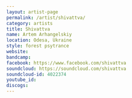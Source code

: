 ```yaml
---
layout: artist-page
permalink: /artist/shivattva/
category: artists
title: Shivattva
name: Artem Arhangelskiy
location: Odesa, Ukraine
style: forest psytrance
website: 
bandcamp: 
facebook: https://www.facebook.com/shivattva
soundcloud: https://soundcloud.com/shivattva
soundcloud-id: 4022374
youtube_id: 
discogs: 
---
```

